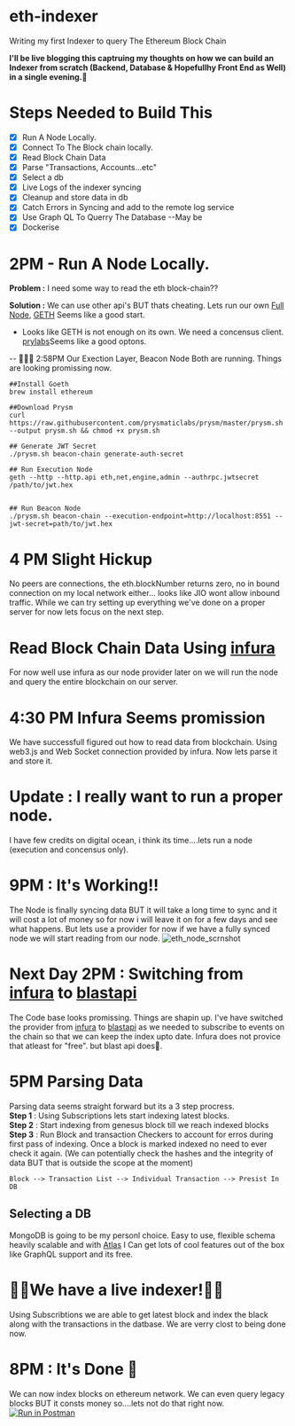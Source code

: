 # eth-indexer

Writing my first Indexer to query The Ethereum Block Chain

**I'll be live blogging this captruing my thoughts on how we can build an Indexer from scratch (Backend, Database & Hopefullhy Front End as Well) in a single evening.🤞**

# Steps Needed to Build This

- [x] Run A Node Locally.
- [x] Connect To The Block chain locally.
- [x] Read Block Chain Data
- [x] Parse "Transactions, Accounts...etc"
- [x] Select a db
- [x] Live Logs of the indexer syncing
- [x] Cleanup and store data in db
- [x] Catch Errors in Syncing and add to the remote log service
- [x] Use Graph QL To Querry The Database --May be
- [x] Dockerise

# 2PM - Run A Node Locally.

**Problem :**
I need some way to read the eth block-chain??

**Solution :** We can use other api's BUT thats cheating. Lets run our own [Full Node](https://ethereum.org/en/run-a-node/), [GETH](https://ethereum.org/en/run-a-node/) Seems like a good start.

- Looks like GETH is not enough on its own. We need a concensus client. [prylabs](https://docs.prylabs.network/docs/install/install-with-script)Seems like a good optons.

-- 🚀🚀🚀 2:58PM Our Exection Layer, Beacon Node Both are running. Things are looking promissing now.

```
##Install Goeth
brew install ethereum

##Download Prysm
curl https://raw.githubusercontent.com/prysmaticlabs/prysm/master/prysm.sh --output prysm.sh && chmod +x prysm.sh

## Generate JWT Secret
./prysm.sh beacon-chain generate-auth-secret

## Run Execution Node
geth --http --http.api eth,net,engine,admin --authrpc.jwtsecret /path/to/jwt.hex


## Run Beacon Node
./prysm.sh beacon-chain --execution-endpoint=http://localhost:8551 --jwt-secret=path/to/jwt.hex
```

# 4 PM Slight Hickup

No peers are connections, the eth.blockNumber returns zero, no in bound connection on my local network either... looks like JIO wont allow inbound traffic. While we can try setting up everything we've done on a proper server for now lets focus on the next step.

# Read Block Chain Data Using [infura](https://app.infura.io/)

For now well use infura as our node provider later on we will run the node and query the entire blockchain on our server.

# 4:30 PM Infura Seems promission

We have successfull figured out how to read data from blockchain. Using web3.js and Web Socket connection provided by infura. Now lets parse it and store it.

# Update : I really want to run a proper node.

I have few credits on digital ocean, i think its time....lets run a node (execution and concensus only).

# 9PM : It's Working!!

The Node is finally syncing data BUT it will take a long time to sync and it will cost a lot of money so for now i will leave it on for a few days and see what happens. But lets use a provider for now if we have a fully synced node we will start reading from our node.
![eth_node_scrnshot](https://github.com/gauravbadarkhe/eth-indexer/assets/9333176/a5fafd2b-d56a-40cb-92d3-dbf8edf6d013)

# Next Day 2PM : Switching from [infura](https://app.infura.io/) to [blastapi](https://blastapi.io/)

The Code base looks promissing. Things are shapin up. I've have switched the provider from [infura](https://app.infura.io/) to [blastapi](https://blastapi.io/) as we needed to subscribe to events on the chain so that we can keep the index upto date. Infura does not provice that atleast for "free". but blast api does🥺.

# 5PM Parsing Data

Parsing data seems straight forward but its a 3 step procress.  
**Step 1** : Using Subscriptions lets start indexing latest blocks.  
**Step 2** : Start indexing from genesus block till we reach indexed blocks  
**Step 3** : Run Block and transaction Checkers to account for erros during first pass of indexing. Once a block is marked indexed no need to ever check it again. (We can potentially check the hashes and the integrity of data BUT that is outside the scope at the moment)

```
Block --> Transaction List --> Individual Transaction --> Presist In DB
```

## Selecting a DB

MongoDB is going to be my personl choice. Easy to use, flexible schema heavily scalable and with [Atlas](https://cloud.mongodb.com/) I Can get lots of cool features out of the box like GraphQL support and its free.

# 🚀🚀We have a live indexer!🚀🚀
Using Subscribtions we are able to get latest block and index the black along with the transactions in the datbase. We are verry clost to being done now.



# 8PM : It's Done 💪
We can now index blocks on ethereum network. We can even query legacy blocks BUT it consts money so....lets not do that right now.
[![Run in Postman](https://run.pstmn.io/button.svg)](https://god.gw.postman.com/run-collection/191540-76b6fd89-5d1a-4ca4-890b-aa2fe9e341f4?action=collection%2Ffork&source=rip_markdown&collection-url=entityId%3D191540-76b6fd89-5d1a-4ca4-890b-aa2fe9e341f4%26entityType%3Dcollection%26workspaceId%3D786ba5ea-62ef-43a7-8c24-8c2f5dbc6ddf)
